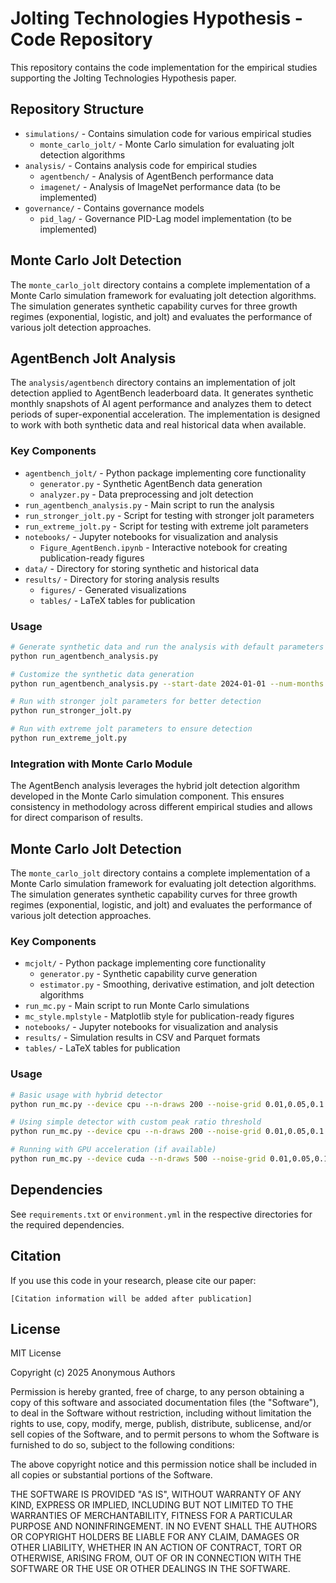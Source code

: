 # Jolting Technologies Hypothesis - Code Repository

This repository contains the code implementation for the empirical studies supporting the Jolting Technologies Hypothesis paper.

## Repository Structure

- `simulations/` - Contains simulation code for various empirical studies
  - `monte_carlo_jolt/` - Monte Carlo simulation for evaluating jolt detection algorithms
- `analysis/` - Contains analysis code for empirical studies
  - `agentbench/` - Analysis of AgentBench performance data
  - `imagenet/` - Analysis of ImageNet performance data (to be implemented)
- `governance/` - Contains governance models
  - `pid_lag/` - Governance PID-Lag model implementation (to be implemented)

## Monte Carlo Jolt Detection

The `monte_carlo_jolt` directory contains a complete implementation of a Monte Carlo simulation framework for evaluating jolt detection algorithms. The simulation generates synthetic capability curves for three growth regimes (exponential, logistic, and jolt) and evaluates the performance of various jolt detection approaches.

## AgentBench Jolt Analysis

The `analysis/agentbench` directory contains an implementation of jolt detection applied to AgentBench leaderboard data. It generates synthetic monthly snapshots of AI agent performance and analyzes them to detect periods of super-exponential acceleration. The implementation is designed to work with both synthetic data and real historical data when available.

### Key Components

- `agentbench_jolt/` - Python package implementing core functionality
  - `generator.py` - Synthetic AgentBench data generation
  - `analyzer.py` - Data preprocessing and jolt detection
- `run_agentbench_analysis.py` - Main script to run the analysis
- `run_stronger_jolt.py` - Script for testing with stronger jolt parameters
- `run_extreme_jolt.py` - Script for testing with extreme jolt parameters
- `notebooks/` - Jupyter notebooks for visualization and analysis
  - `Figure_AgentBench.ipynb` - Interactive notebook for creating publication-ready figures
- `data/` - Directory for storing synthetic and historical data
- `results/` - Directory for storing analysis results
  - `figures/` - Generated visualizations
  - `tables/` - LaTeX tables for publication

### Usage

```bash
# Generate synthetic data and run the analysis with default parameters
python run_agentbench_analysis.py

# Customize the synthetic data generation
python run_agentbench_analysis.py --start-date 2024-01-01 --num-months 18 --jolt-month 9 --jolt-magnitude 15.0

# Run with stronger jolt parameters for better detection
python run_stronger_jolt.py

# Run with extreme jolt parameters to ensure detection
python run_extreme_jolt.py
```

### Integration with Monte Carlo Module

The AgentBench analysis leverages the hybrid jolt detection algorithm developed in the Monte Carlo simulation component. This ensures consistency in methodology across different empirical studies and allows for direct comparison of results.

## Monte Carlo Jolt Detection

The `monte_carlo_jolt` directory contains a complete implementation of a Monte Carlo simulation framework for evaluating jolt detection algorithms. The simulation generates synthetic capability curves for three growth regimes (exponential, logistic, and jolt) and evaluates the performance of various jolt detection approaches.

### Key Components

- `mcjolt/` - Python package implementing core functionality
  - `generator.py` - Synthetic capability curve generation
  - `estimator.py` - Smoothing, derivative estimation, and jolt detection algorithms
- `run_mc.py` - Main script to run Monte Carlo simulations
- `mc_style.mplstyle` - Matplotlib style for publication-ready figures
- `notebooks/` - Jupyter notebooks for visualization and analysis
- `results/` - Simulation results in CSV and Parquet formats
- `tables/` - LaTeX tables for publication

### Usage

```bash
# Basic usage with hybrid detector
python run_mc.py --device cpu --n-draws 200 --noise-grid 0.01,0.05,0.1 --use-hybrid-detector

# Using simple detector with custom peak ratio threshold
python run_mc.py --device cpu --n-draws 200 --noise-grid 0.01,0.05,0.1 --peak-ratio-thresholds 7.5

# Running with GPU acceleration (if available)
python run_mc.py --device cuda --n-draws 500 --noise-grid 0.01,0.05,0.1 --use-hybrid-detector
```

## Dependencies

See `requirements.txt` or `environment.yml` in the respective directories for the required dependencies.

## Citation

If you use this code in your research, please cite our paper:

```
[Citation information will be added after publication]
```

## License

MIT License

Copyright (c) 2025 Anonymous Authors

Permission is hereby granted, free of charge, to any person obtaining a copy
of this software and associated documentation files (the "Software"), to deal
in the Software without restriction, including without limitation the rights
to use, copy, modify, merge, publish, distribute, sublicense, and/or sell
copies of the Software, and to permit persons to whom the Software is
furnished to do so, subject to the following conditions:

The above copyright notice and this permission notice shall be included in all
copies or substantial portions of the Software.

THE SOFTWARE IS PROVIDED "AS IS", WITHOUT WARRANTY OF ANY KIND, EXPRESS OR
IMPLIED, INCLUDING BUT NOT LIMITED TO THE WARRANTIES OF MERCHANTABILITY,
FITNESS FOR A PARTICULAR PURPOSE AND NONINFRINGEMENT. IN NO EVENT SHALL THE
AUTHORS OR COPYRIGHT HOLDERS BE LIABLE FOR ANY CLAIM, DAMAGES OR OTHER
LIABILITY, WHETHER IN AN ACTION OF CONTRACT, TORT OR OTHERWISE, ARISING FROM,
OUT OF OR IN CONNECTION WITH THE SOFTWARE OR THE USE OR OTHER DEALINGS IN THE
SOFTWARE.
